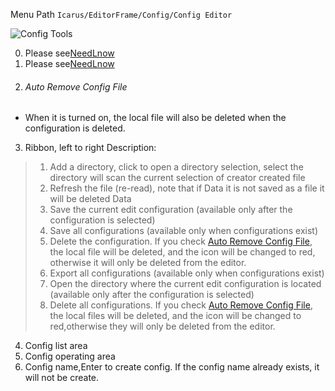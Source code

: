Menu Path `Icarus/EditorFrame/Config/Config Editor`

![Config Tools](https://github.com/yika-aixi/EditorFrameDoc/edit/master/Images/Editor/En/ConfigTools.png)

0. Please see[NeedLnow](0.NeedLnow.md#LanguageSeting)
1. Please see[NeedLnow](0.NeedLnow.md#CreatAndParseSelect)
2. ###### Auto Remove Config File
- When it is turned on, the local file will also be deleted when the configuration is deleted.
3. Ribbon, left to right Description:
> 1. Add a directory, click to open a directory selection, select the directory will scan the current selection of creator created file
> 2. Refresh the file (re-read), note that if Data it is not saved as a file it will be deleted Data
> 3. Save the current edit configuration (available only after the configuration is selected)
> 4. Save all configurations (available only when configurations exist)
> 5. Delete the configuration. If you check [Auto Remove Config File](#AutoRemoveConfigFile), the local file will be deleted, and the icon will be changed to red, otherwise it will only be deleted from the editor.
> 6. Export all configurations (available only when configurations exist)
> 7. Open the directory where the current edit configuration is located (available only after the configuration is selected)
> 8. Delete all configurations. If you check [Auto Remove Config File](#AutoRemoveConfigFile), the local files will be deleted, and the icon will be changed to red,otherwise they will only be deleted from the editor.

4. Config list area
5. Config operating area
6. Config name,Enter to create config. If the config name already exists, it will not be create.
